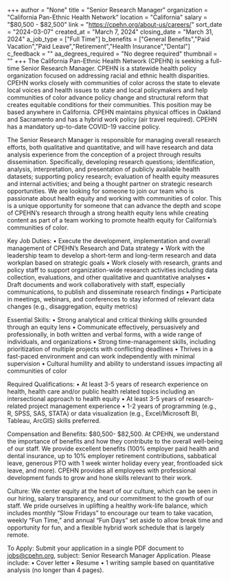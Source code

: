 +++
author = "None"
title = "Senior Research Manager"
organization = "California Pan-Ethnic Health Network"
location = "California"
salary = "$80,500 - $82,500"
link = "https://cpehn.org/about-us/careers/"
sort_date = "2024-03-07"
created_at = "March 7, 2024"
closing_date = "March 31, 2024"
a_job_type = ["Full Time"]
b_benefits = ["General Benefits","Paid Vacation","Paid Leave","Retirement","Health Insurance","Dental"]
c_feedback = ""
aa_degrees_required = "No degree required"
thumbnail = ""
+++
The California Pan-Ethnic Health Network (CPEHN) is seeking a full-time Senior Research Manager. CPEHN is a statewide health policy organization focused on addressing racial and ethnic health disparities. CPEHN works closely with communities of color across the state to elevate local voices and health issues to state and local policymakers and help communities of color advance policy change and structural reform that creates equitable conditions for their communities. This position may be based anywhere in California. CPEHN maintains physical offices in Oakland and Sacramento and has a hybrid work policy (air travel required). CPEHN has a mandatory up-to-date COVID-19 vaccine policy.

The Senior Research Manager is responsible for managing overall research efforts, both qualitative and quantitative, and will have research and data analysis experience from the conception of a project through results dissemination. Specifically, developing research questions; identification, analysis, interpretation, and presentation of publicly available health datasets; supporting policy research; evaluation of health equity measures and internal activities; and being a thought partner on strategic research opportunities. We are looking for someone to join our team who is passionate about health equity and working with communities of color. This is a unique opportunity for someone that can advance the depth and scope of CPEHN’s research through a strong health equity lens while creating content as part of a team working to promote health equity for California’s communities of color.

Key Job Duties:
• Execute the development, implementation and overall management of CPEHN’s Research and Data strategy
• Work with the leadership team to develop a short-term and long-term research and data workplan based on strategic goals
• Work closely with research, grants and policy staff to support organization-wide research activities including data collection, evaluations, and other qualitative and quantitative analyses
• Draft documents and work collaboratively with staff, especially communications, to publish and disseminate research findings
• Participate in meetings, webinars, and conferences to stay informed of relevant data changes (e.g., disaggregation, equity metrics)

Essential Skills:
• Strong analytical and critical thinking skills grounded through an equity lens
• Communicate effectively, persuasively and professionally, in both written and verbal forms, with a wide range of individuals, and organizations
• Strong time-management skills, including prioritization of multiple projects with conflicting deadlines
• Thrives in a fast-paced environment and can work independently with minimal supervision
• Cultural humility and ability to understand issues impacting all communities of color

Required Qualifications:
• At least 3-5 years of research experience on health, health care and/or public health related topics including an intersectional approach to health equity
• At least 3-5 years of research-related project management experience
• 1-2 years of programming (e.g., R, SPSS, SAS, STATA) or data visualization (e.g., Excel/Microsoft BI, Tableau, ArcGIS) skills preferred.

Compensation and Benefits:
$80,500- $82,500. At CPEHN, we understand the importance of benefits and how they contribute to the overall well-being of our staff. We provide excellent benefits (100% employer paid health and dental insurance, up to 10% employer retirement contributions, sabbatical leave, generous PTO with 1 week winter holiday every year, frontloaded sick leave, and more). CPEHN provides all employees with professional development funds to grow and hone skills relevant to their work.

Culture:
We center equity at the heart of our culture, which can be seen in our hiring, salary transparency, and our commitment to the growth of our staff. We pride ourselves in uplifting a healthy work-life balance, which includes monthly “Slow Fridays” to encourage our team to take vacation, weekly “Fun Time,” and annual “Fun Days” set aside to allow break time and opportunity for fun, and a flexible hybrid work schedule that is largely remote.

To Apply:
Submit your application in a single PDF document to jobs@cpehn.org, subject: Senior Research Manager Application. Please include:
• Cover letter
• Resume
• 1 writing sample based on quantitative analysis (no longer than 4 pages).